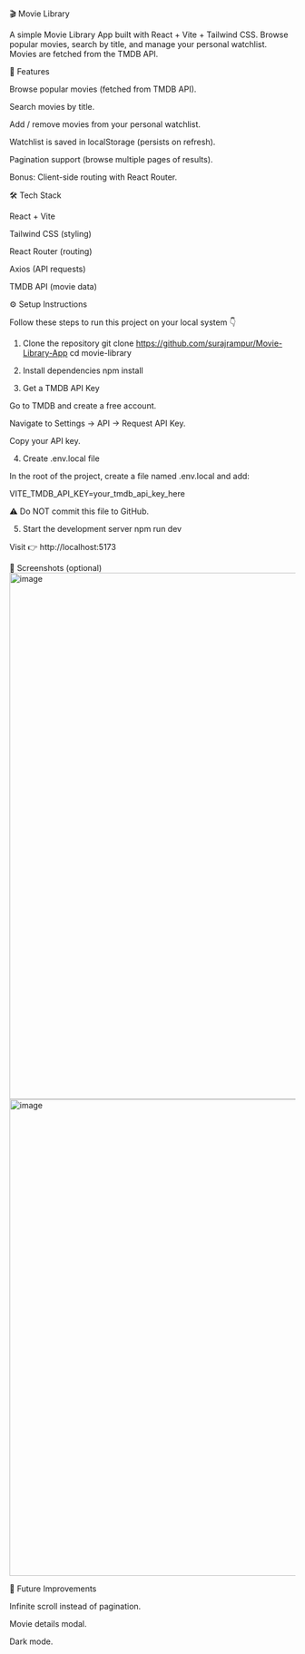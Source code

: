 🎬 Movie Library

A simple Movie Library App built with React + Vite + Tailwind CSS.
Browse popular movies, search by title, and manage your personal watchlist.
Movies are fetched from the TMDB API.

🚀 Features

Browse popular movies (fetched from TMDB API).

Search movies by title.

Add / remove movies from your personal watchlist.

Watchlist is saved in localStorage (persists on refresh).

Pagination support (browse multiple pages of results).

Bonus: Client-side routing with React Router.


🛠️ Tech Stack

React + Vite

Tailwind CSS (styling)

React Router (routing)

Axios (API requests)

TMDB API (movie data)



⚙️ Setup Instructions

Follow these steps to run this project on your local system 👇

1. Clone the repository
git clone https://github.com/surajrampur/Movie-Library-App
cd movie-library

2. Install dependencies
npm install

3. Get a TMDB API Key

Go to TMDB
 and create a free account.

Navigate to Settings → API → Request API Key.

Copy your API key.

4. Create .env.local file

In the root of the project, create a file named .env.local and add:

VITE_TMDB_API_KEY=your_tmdb_api_key_here


⚠️ Do NOT commit this file to GitHub.

5. Start the development server
npm run dev


Visit 👉 http://localhost:5173



📸 Screenshots (optional)
<img width="1908" height="928" alt="image" src="https://github.com/user-attachments/assets/5d1e4d7d-af8a-4f59-82be-921a3ba3ffcb" />
<img width="1421" height="840" alt="image" src="https://github.com/user-attachments/assets/bbe41226-c6c6-4627-9c84-f9cb78e27312" />



📌 Future Improvements

Infinite scroll instead of pagination.

Movie details modal.

Dark mode.
